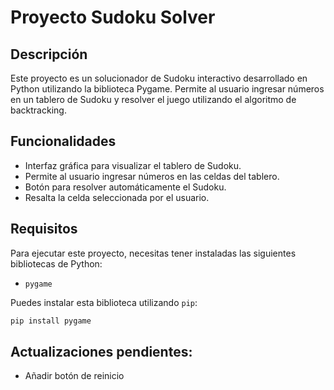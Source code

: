 # Proyecto Sudoku Solver

## Descripción
Este proyecto es un solucionador de Sudoku interactivo desarrollado en Python utilizando la biblioteca Pygame. Permite al usuario ingresar números en un tablero de Sudoku y resolver el juego utilizando el algoritmo de backtracking.

## Funcionalidades
- Interfaz gráfica para visualizar el tablero de Sudoku.
- Permite al usuario ingresar números en las celdas del tablero.
- Botón para resolver automáticamente el Sudoku.
- Resalta la celda seleccionada por el usuario.

## Requisitos
Para ejecutar este proyecto, necesitas tener instaladas las siguientes bibliotecas de Python:

- `pygame`

Puedes instalar esta biblioteca utilizando `pip`:

```bash
pip install pygame
```

## Actualizaciones pendientes:
* Añadir botón de reinicio 
